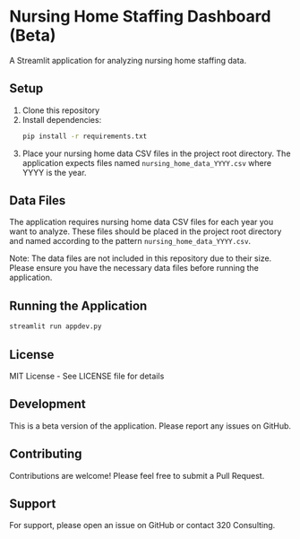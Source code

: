 # Nursing Home Staffing Dashboard (Beta)

A Streamlit application for analyzing nursing home staffing data.

## Setup

1. Clone this repository
2. Install dependencies:
   ```bash
   pip install -r requirements.txt
   ```
3. Place your nursing home data CSV files in the project root directory. The application expects files named `nursing_home_data_YYYY.csv` where YYYY is the year.

## Data Files

The application requires nursing home data CSV files for each year you want to analyze. These files should be placed in the project root directory and named according to the pattern `nursing_home_data_YYYY.csv`.

Note: The data files are not included in this repository due to their size. Please ensure you have the necessary data files before running the application.

## Running the Application

```bash
streamlit run appdev.py
```

## License

MIT License - See LICENSE file for details

## Development

This is a beta version of the application. Please report any issues on GitHub.

## Contributing

Contributions are welcome! Please feel free to submit a Pull Request.

## Support

For support, please open an issue on GitHub or contact 320 Consulting. 